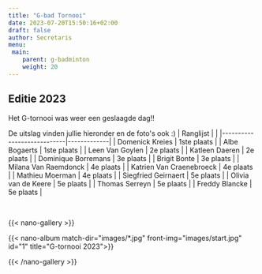 ```yaml
---
title: "G-bad Tornooi"
date: 2023-07-20T15:50:16+02:00
draft: false
author: Secretaris
menu:
 main:
    parent: g-badminton
    weight: 20
---
```

## Editie 2023
Het G-tornooi was weer een geslaagde dag!!

De uitslag vinden jullie hieronder en de foto's ook :)
| Ranglijst                  |             |
|----------------------------|-------------|
| Domenick   Kreies          | 1ste plaats |
| Albe Bogaerts              | 1ste plaats |
| Leen Van   Goylen          | 2e plaats   |
| Katleen   Daeren           | 2e plaats   |
| Dominique   Borremans      | 3e plaats   |
| Brigit Bonte               | 3e plaats   |
| Milana Van   Raemdonck     | 4e plaats   |
| Katrien Van   Craenebroeck | 4e plaats   |
| Mathieu   Moerman          | 4e plaats   |
| Siegfried   Geirnaert      | 5e plaats   |
| Olivia van de   Keere      | 5e plaats   |
| Thomas   Serreyn           | 5e plaats   |
| Freddy   Blancke           | 5e plaats   |



<br>

{{< nano-gallery  >}}

  {{< nano-album match-dir="images/*.jpg" front-img="images/start.jpg" id="1" title="G-tornooi 2023">}}

{{< /nano-gallery >}}
